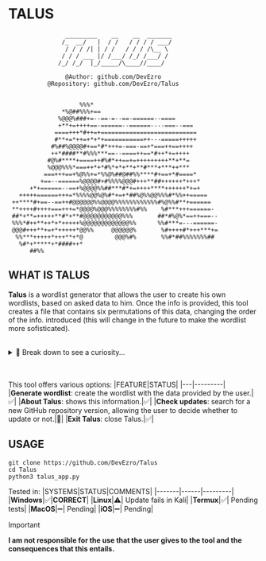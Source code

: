 # TALUS
```
                _________    __    __  _______
               /_  __/   |  / /   / / / / ___/
                / / / /| | / /   / / / /\__ \ 
               / / / ___ |/ /___/ /_/ /___/ / 
              /_/ /_/  |_/_____/\____//____/
                   
                @Author: github.com/DevEzro
           @Repository: github.com/DevEzro/Talus


                    %%%*                                       
               *%@##%%%+==                           
              %@@@%###+=--==-=--==-======--====             
              +**+=++++==-======--======----===--===        
             ====+++*#++=+===========================       
             #**+=*++=+*+*+===========++---=====+++++       
            #%##%@@@@#+==*#*+++=-===-==+*===++==++++        
            ++*####**#%%%***==--====++==*#++*+=++++         
           #@%#****+====++#%#*++==+=+++++++++**+**=         
           %@@@%%%*===++*+*#%*+*+**+**#***+***++***         
          ===+++==+%@%%+=*%%@%##@##%%****#+==+*#====*       
         +==--======%@@@@#+#%%%%@@@#+++**##++++++*+++*      
      +*+======--==+%@@@@%%##***#*+=++++****++++++*+=+      
   +++++======+++=*%%%%@@%@%#*+=+*##%@%%@@%%%#*%%++=====    
 ++****#+==--==++#@@@@@@%%@@@@%%%%%%%%%%%%#%@%%#**+======   
 **++++#++++===+++=*@@@@%@@@%%%%%%%%#%%    %#***+++======-  
 ##*+**=+++++**#*+**#@@@@@@@@@@@%%%       ##*#%@%*==++===-- 
 %%%*#++**++*+*+++++%@@@@@@@@@@@@@%%      %%#***=---======- 
 @@@#+++**+=+*+++++*@@%%     @@@@@@%       %#++++#*+++***+= 
  %%***+++++*+++**+*@         @@@%#%       %%#*##%%%%%%%##  
   %#*+*****+*####++*                                       
      ##%%
```

## WHAT IS TALUS
**Talus** is a wordlist generator that allows the user to create his own wordlists, based on
asked data to him. Once the info is provided, this tool creates a file that contains
six permutations of this data, changing the order of the info. introduced (this will change in the future
to make the wordlist more sofisticated).
<br>
<br>

<details>
  <summary>👀 Break down to see a curiosity...</summary>
  <p align="center">
    <b>Why Talus?</b>
    <br>
    It's related to the Talus monster that appears in both TLOZ: BOTW and TOTK. Due to wordlists being used most for brute force access, I thought Talus
  is a funny representation of both brute and force applied in this type of attack.
    <br>
    <br>
    <img src="https://www.zeldadungeon.net/wiki/images/2/28/Stone-talus.jpeg" width="200">
  </p>
</details>

<br>
<br>

This tool offers various options:
|FEATURE|STATUS|
|---|---------|
|**Generate wordlist**: create the wordlist with the data provided by the user.|✅|
|**About Talus**: shows this information.|✅|
|**Check updates**: search for a new GitHub repository version, allowing the user to decide whether to update or not.|🧪|
|**Exit Talus**: close Talus.|✅|
<br>

## USAGE
```
git clone https://github.com/DevEzro/Talus
cd Talus
python3 talus_app.py
```

Tested in:
|SYSTEMS|STATUS|COMMENTS|
|-------|------|---------|
|**Windows**|✅|**CORRECT**|
|**Linux**|⚠️| Update fails in Kali|
|**Termux**|✅| Pending tests|
|**MacOS**|➖| Pending|
|**iOS**|➖| Pending|
<br>

>[!IMPORTANT] 
**I am not responsible for the use that the user gives to the tool and the consequences that this entails.**
